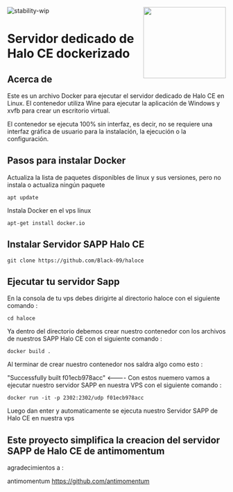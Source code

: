 ![stability-wip](https://img.shields.io/badge/stability-unstable-lightgrey.svg)
<img src="https://i.imgur.com/zRXWDEK.png" width="190" height="164" align="right"/>

# Servidor dedicado de Halo CE dockerizado

## Acerca de

Este es un archivo Docker para ejecutar el servidor dedicado de Halo CE en Linux. El contenedor utiliza Wine para ejecutar la aplicación de Windows y xvfb para crear un escritorio virtual.

El contenedor se ejecuta 100% sin interfaz, es decir, no se requiere una interfaz gráfica de usuario para la instalación, la ejecución o la configuración.

## Pasos para instalar Docker

Actualiza la lista de paquetes disponibles de linux y sus versiones, pero no instala o actualiza ningún paquete

    apt update
    
Instala Docker en el vps linux

    apt-get install docker.io


## Instalar Servidor SAPP Halo CE

    git clone https://github.com/Black-09/haloce

## Ejecutar tu servidor Sapp

En la consola de tu vps debes dirigirte al directorio haloce con el siguiente comando :

    cd haloce
    
Ya dentro del directorio debemos crear nuestro contenedor con los archivos de nuestros SAPP Halo CE con el siguiente comando :

    docker build . 
    
Al terminar de crear nuestro contenedor nos saldra algo como esto :   

"Successfully built f01ecb978acc" <---- Con estos nuemero vamos a ejecutar nuestro servidor SAPP en nuestra VPS con el siguiente comando :

    docker run -it -p 2302:2302/udp f01ecb978acc 

Luego dan enter y automaticamente se ejecuta nuestro Servidor SAPP de Halo CE en nuestra vps


## Este proyecto simplifica la creacion del servidor SAPP de Halo CE de antimomentum ##

agradecimientos a :

antimomentum https://github.com/antimomentum


